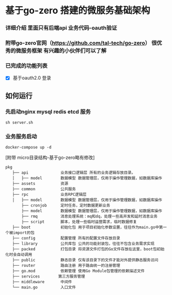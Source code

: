 # 基于go-zero 搭建的微服务基础架构

### 详细介绍 里面只有后端api 业务代码-oauth验证

### 附带go-zero官网（<https://github.com/tal-tech/go-zero>） 很优秀的微服务框架 有兴趣的小伙伴们可以了解

### 已完成的功能列表
- [x] 基于oauth2.0 登录

## 如何运行

### 先启动nginx mysql redis etcd 服务
```shell
sh server.sh
```

### 业务服务启动
```
docker-compose up -d
```    

[附带 micro目录结构-基于go-zero略有修改]

```
pkg                     
   ├── api              业务接口逻辑层 所有的业务逻辑存放目录。
   │   ├── model        数据模型 数据管理层，仅用于操作管理数据，如数据库操作     
   ├── assets           资源
   ├── common           公共服务 
   ├── rpc              业务RPC逻辑层
   │   ├── model        数据模型 数据管理层，仅用于操作管理数据，如数据库操作
       ├── cronjob      定时任务，定时数据更新业务
       ├── model        数据模型 数据管理层，仅用于操作管理数据，如数据库操作
       ├── rmq          消息处理系统：mq和dq，处理一些高并发和延时消息业务
       ├── script       脚本，处理一些临时运营需求，临时数据修复
   ├── boot             初始化包 用于项目初始化参数设置，往往作为main.go中第一个被import的包
   ├── config           配置管理 所有的配置文件存放目录
   ├── library          公共库包 公共的功能封装包，往往不包含业务需求实现
   ├── packed           打包目录 将资源文件打包的Go文件存放在这里，boot包初始化时会自动调用
   ├── public           静态目录 仅有该目录下的文件才能对外提供静态服务访问
   ├── router           路由注册 用于路由统一的注册管理
   ├── go.mod           依赖管理 使用Go Module包管理的依赖描述文件
   ├── services        第三方服务管理
   ├── middleware       中间件 
   └── main.go          入口文件
```